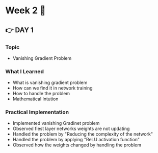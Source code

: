 # Week 2 🚀

##  👉 DAY 1

### Topic

- Vanishing Gradient Problem

### What I Learned

- What is vanishing gradient problem
- How can we find it in network training
- How to handle the problem
- Mathematical Intution

### Practical Implementation

- Implemented vanishing Gradinet problem
- Observed fiest layer networks weights are not updating
- Handled the problem by "Reducing the complexity of the network"
- Handled the problem by applying "ReLU activation function"
- Observed how the weights changed by handling the problem
 
